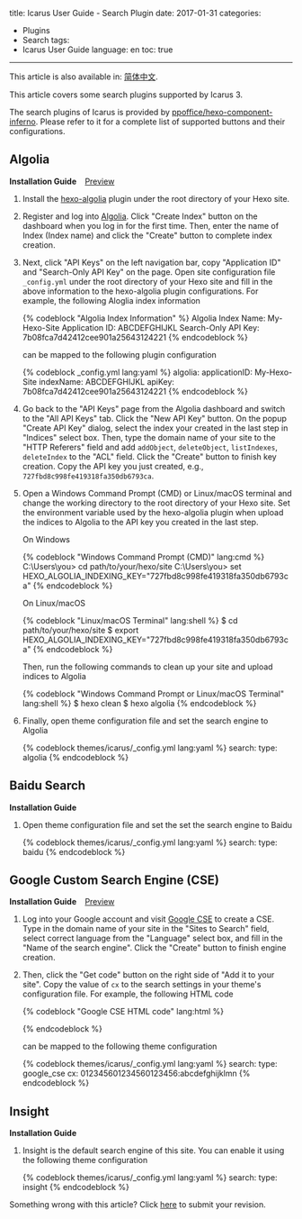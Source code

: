 title: Icarus User Guide - Search Plugin
date: 2017-01-31
categories:
- Plugins
- Search
tags:
- Icarus User Guide
language: en
toc: true
---

<div class="notification is-success is-size-6">
This article is also available in: <a href="{% post_path zh-CN/Search-Plugins %}">简体中文</a>.
</div>

This article covers some search plugins supported by Icarus 3.

<!-- more -->

<div class="notification is-link is-size-6">

The search plugins of Icarus is provided by
[ppoffice/hexo-component-inferno](https://github.com/ppoffice/hexo-component-inferno).
Please refer to it for a complete list of supported buttons and their configurations.

</div>

## Algolia

<div>
<strong>Installation Guide</strong>
<a class="tag is-success" style="margin-left:.8em" href="{% post_path demo/search/Algolia %}">Preview</a>
</div>

1. Install the [hexo-algolia](https://github.com/oncletom/hexo-algolia) plugin under the root directory of your
   Hexo site.

2. Register and log into [Algolia](https://www.algolia.com/).
   Click "Create Index" button on the dashboard when you log in for the first time.
   Then, enter the name of Index (Index name) and click the "Create" button to complete index creation.

3. Next, click "API Keys" on the left navigation bar, copy "Application ID" and "Search-Only API Key" on the page.
   Open site configuration file `_config.yml` under the root directory of your Hexo site and fill in the above 
   information to the hexo-algolia plugin configurations.
   For example, the following Aloglia index information

    {% codeblock "Algolia Index Information" %}
    Algolia Index Name: My-Hexo-Site
    Application ID: ABCDEFGHIJKL
    Search-Only API Key: 7b08fca7d42412cee901a25643124221
    {% endcodeblock %}

    can be mapped to the following plugin configuration

    {% codeblock _config.yml lang:yaml %}
    algolia:
        applicationID: My-Hexo-Site
        indexName: ABCDEFGHIJKL
        apiKey: 7b08fca7d42412cee901a25643124221
    {% endcodeblock %}

4. Go back to the "API Keys" page from the Algolia dashboard and switch to the "All API Keys" tab.
   Click the "New API Key" button.
   On the popup "Create API Key" dialog, select the index your created in the last step in "Indices" select box.
   Then, type the domain name of your site to the "HTTP Referers" field and add `addObject`, `deleteObject`, 
   `listIndexes`, `deleteIndex` to the "ACL" field.
   Click the "Create" button to finish key creation.
   Copy the API key you just created, e.g., `727fbd8c998fe419318fa350db6793ca`.

5. Open a Windows Command Prompt (CMD) or Linux/macOS terminal and change the working directory to the root
   directory of your Hexo site.
   Set the environment variable used by the hexo-algolia plugin when upload the indices to Algolia to the 
   API key you created in the last step.
   
   On Windows

    {% codeblock "Windows Command Prompt (CMD)" lang:cmd %}
    C:\Users\you> cd path/to/your/hexo/site
    C:\Users\you> set HEXO_ALGOLIA_INDEXING_KEY="727fbd8c998fe419318fa350db6793ca"
    {% endcodeblock %}

   On Linux/macOS

    {% codeblock "Linux/macOS Terminal" lang:shell %}
    $ cd path/to/your/hexo/site
    $ export HEXO_ALGOLIA_INDEXING_KEY="727fbd8c998fe419318fa350db6793ca"
    {% endcodeblock %}

    Then, run the following commands to clean up your site and upload indices to Algolia

    {% codeblock "Windows Command Prompt or Linux/macOS Terminal" lang:shell %}
    $ hexo clean
    $ hexo algolia
    {% endcodeblock %}

6. Finally, open theme configuration file and set the search engine to Algolia

    {% codeblock themes/icarus/_config.yml lang:yaml %}
    search:
        type: algolia
    {% endcodeblock %}


## Baidu Search

**Installation Guide**

1. Open theme configuration file and set the set the search engine to Baidu

    {% codeblock themes/icarus/_config.yml lang:yaml %}
    search:
        type: baidu
    {% endcodeblock %}


## Google Custom Search Engine (CSE)

<div>
<strong>Installation Guide</strong>
<a class="tag is-success" style="margin-left:.8em" href="{% post_path demo/search/Google-CSE %}">Preview</a>
</div>

1. Log into your Google account and visit [Google CSE](https://cse.google.com/cse/create/new) to create a CSE.
   Type in the domain name of your site in the "Sites to Search" field, select correct language from the "Language"
   select box, and fill in the "Name of the search engine". Click the "Create" button to finish engine creation.

2. Then, click the "Get code" button on the right side of "Add it to your site". Copy the value of `cx` to the 
   search settings in your theme's configuration file.
   For example, the following HTML code

    {% codeblock "Google CSE HTML code" lang:html %}
    <script async src="https://cse.google.com/cse.js?cx=012345601234560123456:abcdefghijklmn"></script>
    <div class="gcse-search"></div>
    {% endcodeblock %}

    can be mapped to the following theme configuration

    {% codeblock themes/icarus/_config.yml lang:yaml %}
    search:
        type: google_cse
        cx: 012345601234560123456:abcdefghijklmn
    {% endcodeblock %}


## Insight

**Installation Guide**

1. Insight is the default search engine of this site.
   You can enable it using the following theme configuration

    {% codeblock themes/icarus/_config.yml lang:yaml %}
    search:
        type: insight
    {% endcodeblock %}


<div class="notification is-warning is-size-6">
Something wrong with this article? Click <a href="https://github.com/ppoffice/hexo-theme-icarus/edit/site/source/_posts/en/Search-Plugins.md">here</a> to submit your revision.
</div>
